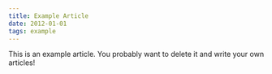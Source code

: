 ```yaml
---
title: Example Article
date: 2012-01-01
tags: example
---
```


This is an example article. You probably want to delete it and write your own articles!
